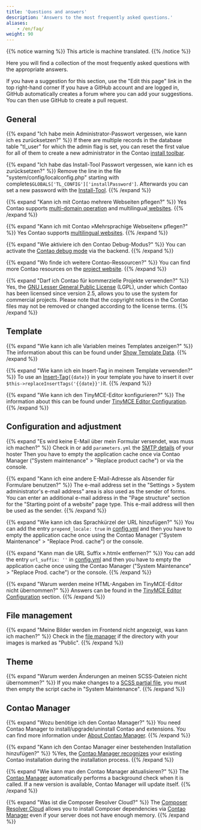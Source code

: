 ```yaml
---
title: 'Questions and answers'
description: 'Answers to the most frequently asked questions.'
aliases:
    - /en/faq/
weight: 90
---
```


{{% notice warning %}}
This article is machine translated.
{{% /notice %}}

Here you will find a collection of the most frequently asked questions with the appropriate answers.

If you have a suggestion for this section, use the "Edit this page" link in the top right-hand corner If you have a GitHub account and are logged in, GitHub automatically creates a forum where you can add your suggestions. You can then use GitHub to create a pull request.

## General

{{% expand "Ich habe mein Administrator-Passwort vergessen, wie kann ich es zurücksetzen?" %}}
If there are multiple records in the database table "tl\_user" for which the admin flag is set, you can reset the first value for all of them to create a new administrator in the Contao [install toolbar](/de/installation/contao-installtool/).

{{% expand "Ich habe das Install-Tool Passwort vergessen, wie kann ich es zurücksetzen?" %}}
Remove the line in the file "system/config/localconfig.php" starting with complete`$GLOBALS['TL_CONFIG']['installPassword']`. Afterwards you can set a new password with the [Install-Tool](/de/installation/contao-installtool/).
{{% /expand %}}

{{% expand "Kann ich mit Contao mehrere Webseiten pflegen?" %}}
Yes Contao supports [multi-domain operation](/de/layout/seitenstruktur/multidomain-betrieb/) and multilingual[ websites](/de/layout/seitenstruktur/mehrsprachige-webseiten/).
{{% /expand %}}

{{% expand "Kann ich mit Contao »Mehrsprachige Webseiten« pflegen?" %}}
Yes Contao supports [multilingual websites](/de/layout/seitenstruktur/mehrsprachige-webseiten/).
{{% /expand %}}

{{% expand "Wie aktiviere ich den Contao Debug-Modus?" %}}
You can activate the [Contao debug mode](/de/system/debug-modus/) via the backend.
{{% /expand %}}

{{% expand "Wo finde ich weitere Contao-Ressourcen?" %}}
You can find more Contao resources on the [project website](https://contao.org/de/netzwerk.html).
{{% /expand %}}

{{% expand "Darf ich Contao für kommerzielle Projekte verwenden?" %}}
Yes, the [GNU Lesser General Public License](https://www.gnu.org/licenses/old-licenses/lgpl-2.1.html) (LGPL), under which Contao has been licensed since version 2.5, allows you to use the system for commercial projects. Please note that the copyright notices in the Contao files may not be removed or changed according to the license terms.
{{% /expand %}}

## Template

{{% expand "Wie kann ich alle Variablen meines Templates anzeigen?" %}}
The information about this can be found under [Show Template Data](/de/templates/data/).
{{% /expand %}}

{{% expand "Wie kann ich ein Insert-Tag in meinem Template verwenden?" %}}
To use an [Insert-Tag](/de/artikelverwaltung/insert-tags/)`{{date}}` in your template you have to insert it over `$this->replaceInsertTags('{{date}}')`it.
{{% /expand %}}

{{% expand "Wie kann ich den TinyMCE-Editor konfigurieren?" %}}
The information about this can be found under [TinyMCE Editor Configuration](/de/anleitungen/tinymce-konfiguration/).
{{% /expand %}}

## Configuration and adjustment

{{% expand "Es wird keine E-Mail über mein Formular versendet, was muss ich machen?" %}}
Check in or add `parameters.yml` the [SMTP details](/de/system/einstellungen/#smtp-versand) of your hoster Then you have to empty the application cache once via Contao Manager ("System maintenance" &gt; "Replace product cache") or via the console.

{{% expand "Kann ich eine andere E-Mail-Adresse als Absender für Formulare benutzen?" %}}
The e-mail address set in the "Settings &gt; System administrator's e-mail address" area is also used as the sender of forms. You can enter an additional e-mail address in the "Page structure" section for the "Starting point of a website" page type. This e-mail address will then be used as the sender.
{{% /expand %}}

{{% expand "Wie kann ich das Sprachkürzel der URL hinzufügen?" %}}
You can add the entry `prepend_locale: true` in [config.yml](/de/system/einstellungen/#config-yml) and then you have to empty the application cache once using the Contao Manager ("System Maintenance" &gt; "Replace Prod. cache") or the console.

{{% expand "Kann man die URL Suffix ».html« entfernen?" %}}
You can add the entry `url_suffix: ''` in [config.yml](/de/system/einstellungen/#config-yml) and then you have to empty the application cache once using the Contao Manager ("System Maintenance" &gt; "Replace Prod. cache") or the console. 
{{% /expand %}}

{{% expand "Warum werden meine HTML-Angaben im TinyMCE-Editor nicht übernommen?" %}}
Answers can be found in the [TinyMCE Editor Configuration](/de/anleitungen/tinymce-konfiguration/) section.
{{% /expand %}}

## File management

{{% expand "Meine Bilder werden im Frontend nicht angezeigt, was kann ich machen?" %}}
Check in the [file manager](/de/dateiverwaltung/) if the directory with your images is marked as "Public". 
{{% /expand %}}

## Theme

{{% expand "Warum werden Änderungen an meinen SCSS-Dateien nicht übernommen?" %}}
If you make changes to a [SCSS partial file](/de/anleitungen/sass-less-integration#hinweis-i-umgang-mit-partials), you must then empty the script cache in "System Maintenance". 
{{% /expand %}}

## Contao Manager

{{% expand "Wozu benötige ich den Contao Manager?" %}}
You need Contao Manager to install/upgrade/uninstall Contao and extensions. You can find more information under [About Contao Manager](/de/installation/contao-manager/).
{{% /expand %}}

{{% expand "Kann ich den Contao Manager einer bestehenden Installation hinzufügen?" %}}
%Yes, the [Contao Manager recognizes](/de/installation/contao-manager/#kann-der-contao-manager-zu-einer-bestehenden-installation-hinzugefuegt-werden) your existing Contao installation during the installation process. 
{{% /expand %}}

{{% expand "Wie kann man den Contao Manager aktualisieren?" %}}
The [Contao Manager](/de/installation/contao-manager/#haeufige-fragen-zum-contao-manager) automatically performs a background check when it is called. If a new version is available, Contao Manager will update itself.
{{% /expand %}}

{{% expand "Was ist die Composer Resolver Cloud?" %}}
The [Composer Resolver Cloud](https://composer-resolver.cloud/) allows you to install Composer dependencies via [Contao Manager](/de/installation/contao-manager/) even if your server does not have enough memory.
{{% /expand %}}
